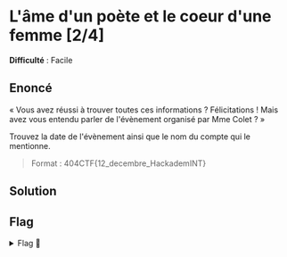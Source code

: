 # L'âme d'un poète et le coeur d'une femme [2/4]

**Difficulté** : Facile

## Enoncé

« Vous avez réussi à trouver toutes ces informations ? Félicitations ! Mais avez vous entendu parler de l'évènement organisé par Mme Colet ? »

Trouvez la date de l'évènement ainsi que le nom du compte qui le mentionne.

> Format : 404CTF{12_decembre_HackademINT}

## Solution



## Flag

<details>
<summary> Flag 🚩</summary>

```
404CTF{25_mai_colet_louise}
```
